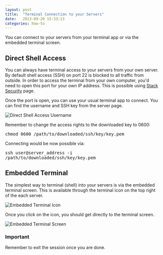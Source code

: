 ```yaml
---
layout: post
title:  "Terminal Connection to your Servers"
date:   2013-09-26 15:33:13
categories: how-to
---
```


<p class="lead">You can connect to your servers from your terminal app or via the embedded terminal screen.</p>

## Direct Shell Access
You can always have terminal access to your servers from your own server. By default shell access (SSH) on port 22 is blocked to all traffic from outside. In order to access the terminal from your own computer, you'd need to open this port for your own IP address. This is possible using [Stack Security](/stack-features/stack-security.html) page.

Once the port is open, you can use your usual terminal app to connect. You can find the username and SSH key from the server page.

![Direct Shell Access Username](http://cdn.cloud66.com.s3.amazonaws.com/images/help/ssh_download.png)

Remember to change the access rights to the downloaded key to 0600:

<p>
<kbd>
	chmod 0600 /path/to/downloaded/ssh/key/key.pem
</kbd>
</p>

Connecting would be now possible via:

<p>
	<kbd>
		ssh user@server&#95;address -i /path/to/downloaded/ssh/key/key.pem
	</kbd>
</p>

## Embedded Terminal
The simplest way to terminal (shell) into your servers is via the embedded terminal screen. This is available through the terminal icon on the top right of the each server.

![Embedded Terminal Icon](http://cdn.cloud66.com.s3.amazonaws.com/images/help/embedded_terminal.png)

Once you click on the icon, you should get directly to the terminal screen.

![Embedded Terminal Screen](http://cdn.cloud66.com.s3.amazonaws.com/images/help/embedded_terminal_screen.png)

<div class="notice">
		<h3>Important</h3>
		<p>Remember to exit the session once you are done.</p>
</div>